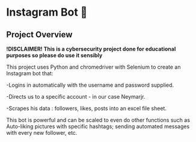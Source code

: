               
# Instagram Bot 🤖


<h2>Project Overview</h2>

**!DISCLAIMER! This is a cybersecurity project done for educational purposes so please do use it sensibly**

This project uses   Python and chromedriver with Selenium to create an Instagram bot that:

-Logins in automatically with the username and password supplied.

-Directs us to a specific account - in our case Neymarjr.

-Scrapes his data : followers, likes, posts into an excel file sheet.

This bot is powerful and can be scaled to even do other functions such as Auto-liking pictures with specific hashtags; sending automated messages with every new follower, etc.

